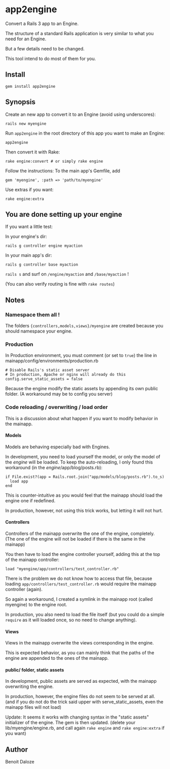 # app2engine

Convert a Rails 3 app to an Engine.

The structure of a standard Rails application is very similar to what you need for an Engine.

But a few details need to be changed.

This tool intend to do most of them for you.

## Install

    gem install app2engine

## Synopsis

Create an new app to convert it to an Engine (avoid using underscores):

    rails new myengine

Run `app2engine` in the root directory of this app you want to make an Engine:

    app2engine

Then convert it with Rake:

    rake engine:convert # or simply rake engine

Follow the instructions: To the main app's Gemfile, add

    gem 'myengine', :path => 'path/to/myengine'

Use extras if you want:

    rake engine:extra

## You are done setting up your engine

If you want a little test:

In your engine's dir:

    rails g controller engine myaction

In your main app's dir:

    rails g controller base myaction

`rails s` and surf on `/engine/myaction` and `/base/myaction` !

(You can also verify routing is fine with `rake routes`)

## Notes

### Namespace them all !

The folders `{controllers,models,views}/myengine` are created because you should namespace your engine.

### Production

In Production environment, you must comment (or set to `true`) the line in mainapp/config/environments/production.rb

    # Disable Rails's static asset server
    # In production, Apache or nginx will already do this
    config.serve_static_assets = false

Because the engine modify the static assets by appending its own public folder. (A workaround may be to config you server)

### Code reloading / overwriting / load order

This is a discussion about what happen if you want to modify behavior in the mainapp.

#### Models

Models are behaving especially bad with Engines.

In development, you need to load yourself the model, or only the model of the *engine* will be loaded.
To keep the auto-reloading, I only found this workaround (in the *engine*/app/blog/posts.rb):

    if File.exist?(app = Rails.root.join("app/models/blog/posts.rb").to_s)
      load app
    end

This is counter-intuitive as you would feel that the mainapp should load the engine one if redefined.

In production, however, not using this trick works, but letting it will not hurt.

#### Controllers

Controllers of the mainapp overwrite the one of the engine, completely.
(The one of the engine will not be loaded if there is the same in the mainapp)

You then have to load the engine controller yourself, adding this at the top of the mainapp controller:

    load "myengine/app/controllers/test_controller.rb"

There is the problem we do not know how to access that file,
 because loading `app/controllers/test_controller.rb` would require the mainapp controller (again).

So again a workaround, I created a symlink in the mainapp root (called myengine) to the engine root.

In production, you also need to load the file itself (but you could do a simple `require` as it will loaded once, so no need to change anything).

#### Views

Views in the mainapp overwrite the views corresponding in the engine.

This is expected behavior, as you can mainly think that the paths of the engine are appended to the ones of the mainapp.

#### public/ folder, static assets

In development, public assets are served as expected, with the mainapp overwriting the engine.

In production, however, the engine files do not seem to be served at all.
(and if you do not do the trick said upper with serve\_static\_assets, even the mainapp files will not load)

Update:
  It seems it works with changing syntax in the "static assets" initializer of the engine. The gem is then updated.
  (delete your lib/myengine/engine.rb, and call again `rake engine` and `rake engine:extra` if you want)

## Author

Benoit Daloze
